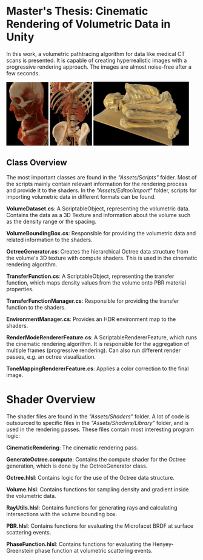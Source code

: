 # Master's Thesis: Cinematic Rendering of Volumetric Data in Unity

In this work, a volumetric pathtracing algorithm for data like medical CT scans is presented. It is capable of creating hyperrealistic images with a progressive rendering approach. The images are almost noise-free after a few seconds.

<img src="https://github.com/lenniuhr/CinematicVRT/blob/main/Assets/Textures/Images/manix-rendering.png" width=22% height=22%> <img src="https://github.com/lenniuhr/CinematicVRT/blob/main/Assets/Textures/Images/mecanix-rendering.png" width=22% height=22%> <img src="https://github.com/lenniuhr/CinematicVRT/blob/main/Assets/Textures/Images/mummy.png" width=50% height=50%>

## Class Overview

The most important classes are found in the *"Assets/Scripts"* folder. Most of the scripts mainly contain relevant information  for the rendering process and provide it to the shaders. In the *"Assets/Editor/Import"* folder, scripts for importing volumetric data in different formats can be found.

**VolumeDataset.cs**: A ScriptableObject, representing the volumetric data. Contains the data as a 3D Texture and information about the volume such as the density range or the spacing.

**VolumeBoundingBox.cs**: Responsible for providing the volumetric data and related information to the shaders. 

**OctreeGenerator.cs**: Creates the hierarchical Octree data structure from the volume's 3D texture with compute shaders. This is used in the cinematic rendering algorithm.

**TransferFunction.cs**: A ScriptableObject, representing the transfer function, which maps density values from the volume onto PBR material properties.

**TransferFunctionManager.cs**: Responsible for providing the transfer function to the shaders. 

**EnvironmentManager.cs**: Provides an HDR environment map to the shaders.

**RenderModeRendererFeature.cs**: A ScriptableRendererFeature, which runs the cinematic rendering algorithm. It is responsible for the aggregation of multiple frames (progressive rendering). Can also run different render passes, e.g. an octree visualization.

**ToneMappingRendererFeature.cs**: Applies a color correction to the final image.

# Shader Overview

The shader files are found in the *"Assets/Shaders"* folder. A lot of code is outsourced to specific files in the *"Assets/Shaders/Library"* folder, and is used in the rendering passes. These files contain most interesting program logic:

**CinematicRendering**: The cinematic rendering pass.

**GenerateOctree.compute**: Contains the compute shader for the Octree generation, which is done by the OctreeGenerator class.

**Octree.hlsl**: Contains logic for the use of the Octree data structure.

**Volume.hlsl**: Contains functions for sampling density and gradient inside the volumetric data.

**RayUtils.hlsl**: Contains functions for generating rays and calculating intersections with the volume bounding box.

**PBR.hlsl**: Contains functions for evaluating the Microfacet BRDF at surface scattering events.

**PhaseFunction.hlsl**: Contains functions for evaluating the Henyey-Greenstein phase function at volumetric scattering events.







